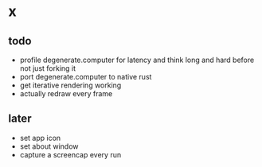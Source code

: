 x
=

todo
----

- profile degenerate.computer for latency and think long and hard
  before not just forking it
- port degenerate.computer to native rust
- get iterative rendering working
- actually redraw every frame

later
-----

- set app icon
- set about window
- capture a screencap every run
